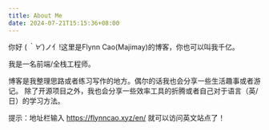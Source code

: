 ```yaml
---
title: About Me
date: 2024-07-21T15:15:36+08:00
---
```



你好 (*｀∀´*)ノ亻!这里是Flynn Cao(Majimay)的博客，你也可以叫我千亿。

我是一名前端/全栈工程师。

博客是我整理思路或者练习写作的地方。偶尔的话我也会分享一些生活趣事或者游记。
除了开源项目之外，我也会分享一些效率工具的折腾或者自己对于语言（英/日）的学习方法。

提示：地址栏输入 https://flynncao.xyz/en/ 就可以访问英文站点了！


